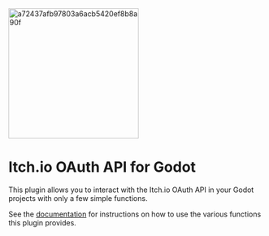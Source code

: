 <img width="256" height="256" alt="a72437afb97803a6acb5420ef8b8a90f" src="https://github.com/user-attachments/assets/5aef2090-cdaf-4f9a-b007-78d4c671e818" />

# Itch.io OAuth API for Godot
This plugin allows you to interact with the Itch.io OAuth API in your Godot projects with only a few simple functions.

See the [documentation](https://github.com/Elip100/godot-itch-oauth/wiki) for instructions on how to use the various functions this plugin provides.
